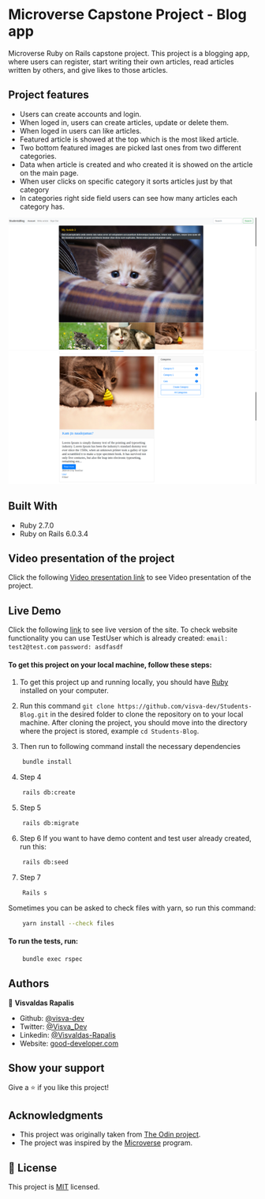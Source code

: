 # Microverse Capstone Project - Blog app
Microverse Ruby on Rails capstone project. This project is a blogging app, where users can register, start writing their own articles, read articles written by others, and give likes to those articles.

## Project features

- Users can create accounts and login.
- When loged in, users can create articles, update or delete them.
- When loged in users can like articles.
- Featured article is showed at the top which is the most liked article.
- Two bottom featured images are picked last ones from two different categories.
- Data when article is created and who created it is showed on the article on the main page.
- When user clicks on specific category it sorts articles just by that category
- In categories right side field users can see how many articles each category has.


![screenshot](./app/assets/images/image1.png)<br>
![screenshot](./app/assets/images/image2.png)<br>

## Built With
- Ruby 2.7.0
- Ruby on Rails 6.0.3.4

## Video presentation of the project

Click the following [Video presentation link](https://www.loom.com/share/a6f4c7ca3b2a4acea1261b766476a7c9) to see Video presentation of the project.

## Live Demo

Click the following [link](https://blogaboutcats.herokuapp.com/) to see live version of the site.
To check website functionality you can use TestUser which is already created:
`email: test2@test.com`
`password: asdfasdf`

#### To get this project on your local machine, follow these steps:
1. To get this project up and running locally, you should have [Ruby](https://www.ruby-lang.org/en/) installed on your computer.

2. Run this command `git clone https://github.com/visva-dev/Students-Blog.git` in the desired folder to clone the repository on to your local machine.
After cloning the project, you should move into the directory where the project is stored, example `cd Students-Blog`.

3. Then run to following command install the necessary dependencies

```bash
    bundle install
```

4. Step 4

```bash
    rails db:create
```

5. Step 5

```bash
    rails db:migrate
```

6. Step 6 If you want to have demo content and test user already created, run this:

```bash
    rails db:seed 
```

7. Step 7

```bash
    Rails s
```

Sometimes you can be asked to check files with yarn, so run this command:

```bash
    yarn install --check files 
```
#### To run the tests, run:
```bash
    bundle exec rspec
```

## Authors

👤 **Visvaldas Rapalis**

- Github: [@visva-dev](https://github.com/visva-dev)
- Twitter: [@Visva_Dev](https://twitter.com/Visva_Dev)
- Linkedin: [@Visvaldas-Rapalis](https://www.linkedin.com/in/visvaldas-rapalis/)
- Website: [good-developer.com](https://good-developer.com)

## Show your support

Give a ⭐️ if you like this project!

## Acknowledgments

- This project was originally taken from [The Odin project](https://www.theodinproject.com/courses/ruby-on-rails/lessons/your-first-rails-application-ruby-on-rails).
- The project was inspired by the [Microverse](https://www.microverse.org/) program.

## 📝 License

This project is [MIT](lic.url) licensed.
